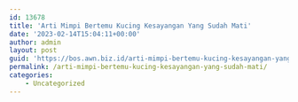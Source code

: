 ```yaml
---
id: 13678
title: 'Arti Mimpi Bertemu Kucing Kesayangan Yang Sudah Mati'
date: '2023-02-14T15:04:11+00:00'
author: admin
layout: post
guid: 'https://bos.awn.biz.id/arti-mimpi-bertemu-kucing-kesayangan-yang-sudah-mati/'
permalink: /arti-mimpi-bertemu-kucing-kesayangan-yang-sudah-mati/
categories:
    - Uncategorized
---
```


